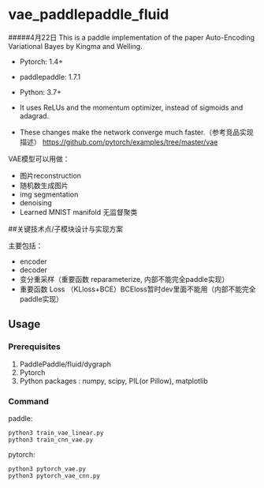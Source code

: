 # vae_paddlepaddle_fluid
#####4月22日
This is a paddle implementation of the paper Auto-Encoding Variational Bayes by Kingma and Welling.
- Pytorch: 1.4+
- paddlepaddle: 1.7.1
- Python: 3.7+

 - It uses ReLUs and the momentum optimizer, instead of sigmoids and adagrad. 
 - These changes make the network converge much faster.（参考竞品实现描述）
https://github.com/pytorch/examples/tree/master/vae

VAE模型可以用做：

 - 图片reconstruction 
 - 随机数生成图片 
 - img segmentation
 - denoising
 - Learned MNIST manifold 无监督聚类
 
 ##关键技术点/子模块设计与实现方案

主要包括：

 - encoder 
 - decoder
 - 变分重采样（重要函数 reparameterize, 内部不能完全paddle实现）
 - 重要函数 Loss （KLloss+BCE）BCEloss暂时dev里面不能用（内部不能完全paddle实现）
 
 ## Usage
### Prerequisites
1. PaddlePaddle/fluid/dygraph
2. Pytorch
2. Python packages : numpy, scipy, PIL(or Pillow), matplotlib

### Command
paddle: 
```
python3 train_vae_linear.py
python3 train_cnn_vae.py
```
pytorch: 
```
python3 pytorch_vae.py
python3 pytorch_vae_cnn.py
```

